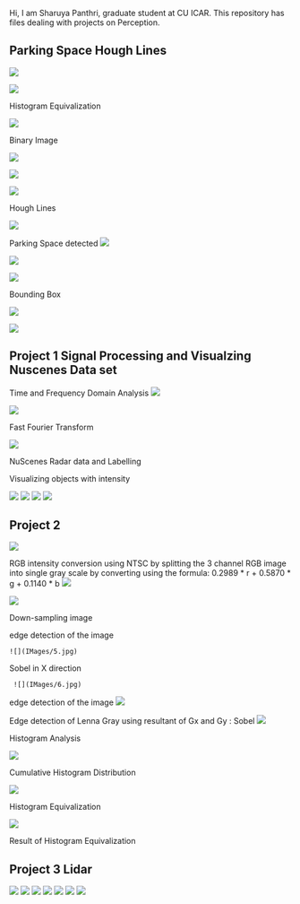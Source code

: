 Hi, I am Sharuya Panthri, graduate student at CU ICAR.
This repository has files dealing with projects on Perception.
## Parking Space Hough Lines


![ ](https://github.com/spanthr/Perception_and_Intelligence/blob/master/IMages/ezgif.com-gif-maker.gif)

 ![](IMages/14.jpg)
             

   
   Histogram Equivalization
   
   ![](IMages/15.jpg)
   
   Binary Image
   
   ![](IMages/16.jpg)
   
   ![](IMages/17.jpg)
       
   ![](IMages/18.jpg)
   
  Hough Lines
   
   
   ![](IMages/19.jpg)
       
  Parking Space detected
   ![](IMages/20.jpg)
         
   ![](IMages/21.jpg)
         
   ![](IMages/22.jpg)
         
  Bounding Box   
      
   ![](IMages/23.jpg)
   
   ![](IMages/24.jpg)

## Project 1 Signal Processing and Visualzing Nuscenes Data set

Time and Frequency Domain Analysis
 ![](IMages/10.png)
 
 
  ![](IMages/11.png)
  
  Fast Fourier Transform
  
   ![](IMages/12.png)
   
NuScenes Radar data and Labelling

Visualizing objects with intensity
   
   ![](IMages/13.png)
   ![](IMages/14.png)
    ![](IMages/Picture15.png)
    ![](IMages/Picture16.png)

## Project 2
 ![](IMages/1.jpg)
 
 RGB intensity
conversion using NTSC by splitting the 3 channel RGB image into single gray scale by converting using
the formula: 0.2989 * r + 0.5870 * g + 0.1140 * b
  ![](IMages/2.jpg)
  
  
   ![](IMages/3.jpg)
   
   Down-sampling image
   

  
  edge detection of the image
  
    ![](IMages/5.jpg)
  
  Sobel in X direction
  
     ![](IMages/6.jpg)
     
   edge detection of the image
       ![](IMages/7.jpg)
  
   Edge detection of Lenna Gray using resultant of Gx and Gy : Sobel 
     ![](IMages/9.jpg)
     
   Histogram Analysis 
     
  ![](IMages/10.jpg)
    
   Cumulative Histogram Distribution
          
   ![](IMages/11.jpg)
  
  Histogram Equivalization    
       
  ![](IMages/12.jpg)
            
 Result of   Histogram Equivalization   
         

## Project 3 Lidar
 ![](IMages/Picture1.png)
  ![](IMages/Picture2.png)
   ![](IMages/Picture3.png)
    ![](IMages/4lidar.png)
     ![](IMages/Picture5.png)
      ![](IMages/Picture6.png)
       ![](IMages/Picture7.png)
